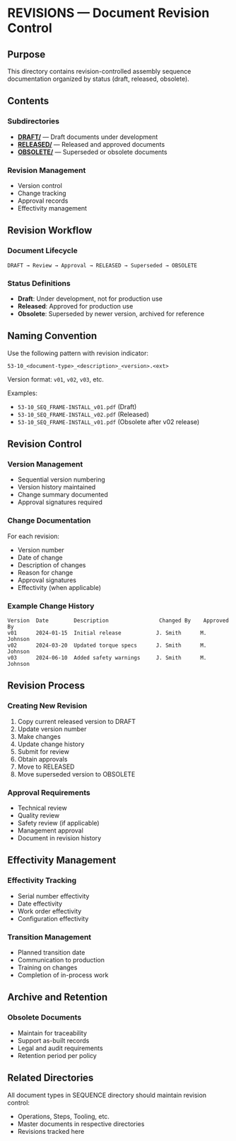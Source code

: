 # REVISIONS — Document Revision Control

## Purpose

This directory contains revision-controlled assembly sequence documentation organized by status (draft, released, obsolete).

## Contents

### Subdirectories
- **[DRAFT/](DRAFT/)** — Draft documents under development
- **[RELEASED/](RELEASED/)** — Released and approved documents
- **[OBSOLETE/](OBSOLETE/)** — Superseded or obsolete documents

### Revision Management
- Version control
- Change tracking
- Approval records
- Effectivity management

## Revision Workflow

### Document Lifecycle
```
DRAFT → Review → Approval → RELEASED → Superseded → OBSOLETE
```

### Status Definitions
- **Draft**: Under development, not for production use
- **Released**: Approved for production use
- **Obsolete**: Superseded by newer version, archived for reference

## Naming Convention

Use the following pattern with revision indicator:
```
53-10_<document-type>_<description>_<version>.<ext>
```

Version format: `v01`, `v02`, `v03`, etc.

Examples:
- `53-10_SEQ_FRAME-INSTALL_v01.pdf` (Draft)
- `53-10_SEQ_FRAME-INSTALL_v02.pdf` (Released)
- `53-10_SEQ_FRAME-INSTALL_v01.pdf` (Obsolete after v02 release)

## Revision Control

### Version Management
- Sequential version numbering
- Version history maintained
- Change summary documented
- Approval signatures required

### Change Documentation
For each revision:
- Version number
- Date of change
- Description of changes
- Reason for change
- Approval signatures
- Effectivity (when applicable)

### Example Change History
```
Version  Date        Description                Changed By    Approved By
v01      2024-01-15  Initial release           J. Smith      M. Johnson
v02      2024-03-20  Updated torque specs      J. Smith      M. Johnson
v03      2024-06-10  Added safety warnings     J. Smith      M. Johnson
```

## Revision Process

### Creating New Revision
1. Copy current released version to DRAFT
2. Update version number
3. Make changes
4. Update change history
5. Submit for review
6. Obtain approvals
7. Move to RELEASED
8. Move superseded version to OBSOLETE

### Approval Requirements
- Technical review
- Quality review
- Safety review (if applicable)
- Management approval
- Document in revision history

## Effectivity Management

### Effectivity Tracking
- Serial number effectivity
- Date effectivity
- Work order effectivity
- Configuration effectivity

### Transition Management
- Planned transition date
- Communication to production
- Training on changes
- Completion of in-process work

## Archive and Retention

### Obsolete Documents
- Maintain for traceability
- Support as-built records
- Legal and audit requirements
- Retention period per policy

## Related Directories

All document types in SEQUENCE directory should maintain revision control:
- Operations, Steps, Tooling, etc.
- Master documents in respective directories
- Revisions tracked here
